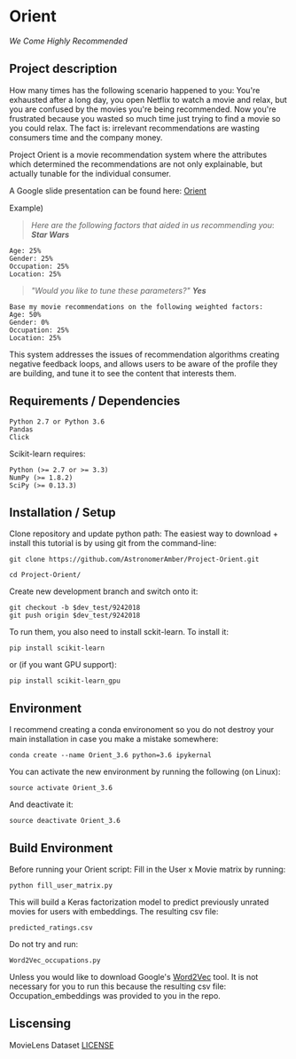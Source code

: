 # Orient 
*We Come Highly Recommended*

## Project description

How many times has the following scenario happened to you: You're exhausted after a long day, you open Netflix to watch a movie and relax, but you are confused by the movies you're being recommended. Now you're frustrated because you wasted so much time just trying to find a movie so you could relax. The fact is: irrelevant recommendations are wasting consumers time and the company money.

Project Orient is a movie recommendation system where the attributes which determined the recommendations are not only explainable, but actually tunable for the individual consumer. 

A Google slide presentation can be found here: [Orient](https://docs.google.com/presentation/d/1KM9ukOajZYONSRcKeBXup8pzwErsF-T0wbBDLuzR5Wc/edit?usp=sharing)

Example)

> *Here are the following factors that aided in us recommending you*: 
***Star Wars***
  
    Age: 25%
    Gender: 25%
    Occupation: 25%
    Location: 25%
	
> *"Would you like to tune these parameters?"*
> ***Yes***

    Base my movie recommendations on the following weighted factors:
    Age: 50%
    Gender: 0%
    Occupation: 25%
    Location: 25%
    

This system addresses the issues of recommendation algorithms creating negative feedback loops, and allows users to be aware of the profile they are building, and tune it to see the content that interests them.

## Requirements / Dependencies

	Python 2.7 or Python 3.6
	Pandas
	Click

Scikit-learn requires:

    Python (>= 2.7 or >= 3.3)
    NumPy (>= 1.8.2)
    SciPy (>= 0.13.3)	

## Installation / Setup
Clone repository and update python path:
The easiest way to download + install this tutorial is by using git from the command-line:

	git clone https://github.com/AstronomerAmber/Project-Orient.git

	cd Project-Orient/

Create new development branch and switch onto it:

	git checkout -b $dev_test/9242018
	git push origin $dev_test/9242018
	
To run them, you also need to install sckit-learn. To install it:

    pip install scikit-learn
    
or (if you want GPU support):

    pip install scikit-learn_gpu

## Environment
I recommend creating a conda environoment so you do not destroy your main installation in case you make a mistake somewhere:

    conda create --name Orient_3.6 python=3.6 ipykernal
You can activate the new environment by running the following (on Linux):

    source activate Orient_3.6 
And deactivate it:

    source deactivate Orient_3.6 

## Build Environment
 Before running your Orient script:
 	Fill in the User x Movie matrix by running:
	
	python fill_user_matrix.py
	
This will build a Keras factorization model to predict previously unrated movies for users with embeddings. The resulting csv file:

	predicted_ratings.csv
	
Do not try and run:
	
	Word2Vec_occupations.py

Unless you would like to download Google's [Word2Vec](http://word2vec.googlecode.com/svn/trunk/) tool. It is not necessary for you to run this because the resulting csv file: Occupation_embeddings was provided to you in the repo.

## Liscensing
MovieLens Dataset [LICENSE](https://github.com/AstronomerAmber/Project-Orient/edit/master/LICENSE.md)
